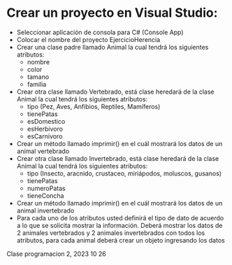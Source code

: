 # Crear un proyecto en Visual Studio:

* Seleccionar aplicación de consola para C# (Console App)
* Colocar el nombre del proyecto EjercicioHerencia
* Crear una clase padre llamado Animal la cual tendrá los siguientes atributos:
  * nombre
  * color
  * tamano
  * familia
* Crear otra clase llamado Vertebrado, está clase heredará de la clase Animal la cual tendrá los siguientes atributos:
  * tipo (Pez, Aves, Anfibios, Reptiles, Mamíferos)
  * tienePatas
  * esDomestico
  * esHerbivoro
  * esCarnivoro
* Crear un método llamado imprimir() en el cuál mostrará los datos de un animal vertebrado
* Crear otra clase llamado Invertebrado, está clase heredará de la clase Animal la cual tendrá los siguientes atributos:
  * tipo (Insecto, aracnido, crustaceo, miriápodos, moluscos, gusanos)
  * tienePatas
  * numeroPatas
  * tieneConcha
* Crear un método llamado imprimir() en el cuál mostrará los datos de un animal invertebrado
* Para cada uno de los atributos usted definirá el tipo de dato de acuerdo a lo que se solicita mostrar la información.
Deberá mostrar los datos de 2 animales vertebrados y 2 animales invertebrados con todos los atributos, para cada animal deberá crear un objeto ingresando los datos


Clase programacion 2, 2023 10 26